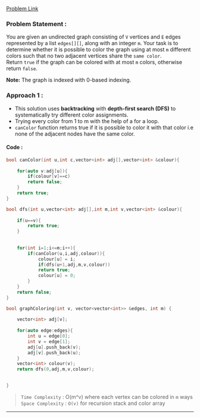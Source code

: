 [Problem Link](https://www.geeksforgeeks.org/problems/m-coloring-problem-1587115620/1)
### Problem Statement : 

You are given an undirected graph consisting of `V` vertices and `E` edges represented by a list `edges[][]`, along with an integer `m`. 
Your task is to determine whether it is possible to color the graph using at most `m` different colors such that no two adjacent vertices share the `same color`. Return `true` if the graph can be colored with at most `m` colors, otherwise return `false`. 

**Note:** The graph is indexed with 0-based indexing.

### Approach 1 :

- This solution uses **backtracking** with **depth-first search (DFS)** to systematically try different color assignments.
- Trying every color from 1 to m with the help of a for a loop.
-  `canColor` function returns true if it is possible to color it with that color i.e none of the adjacent nodes have the same color.  
  

#### Code :

``` cpp
bool canColor(int u,int c,vector<int> adj[],vector<int> &colour){
	
	for(auto v:adj[u]){
		if(colour[v]==c)
		return false;
	}
	return true;
}

bool dfs(int u,vector<int> adj[],int m,int v,vector<int> &colour){
	
	if(u==v){
		return true;
	}
	
	
	for(int i=1;i<=m;i++){
		if(canColor(u,i,adj,colour)){
			colour[u] = i;
			if(dfs(u+1,adj,m,v,colour))
			return true;
			colour[u] = 0;
		}
	}
	return false;
}

bool graphColoring(int v, vector<vector<int>> &edges, int m) {
	
	vector<int> adj[v];
	
	for(auto edge:edges){
		int u = edge[0];
		int v = edge[1];
		adj[u].push_back(v);
		adj[v].push_back(u);
	}
	vector<int> colour(v);
	return dfs(0,adj,m,v,colour);
	

}
```


> `Time Complexity` : O(m^v) where each vertex can be colored in `m` ways
> `Space Complexity` : `O(v)` for recursion stack and color array

---

